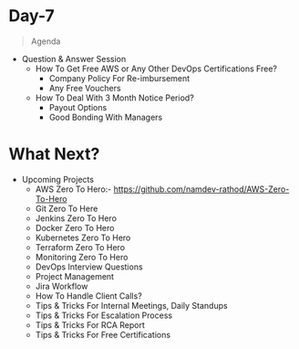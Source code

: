 # Day-7
> Agenda
 - Question & Answer Session
    - How To Get Free AWS or Any Other DevOps Certifications Free?
        - Company Policy For Re-imbursement
        - Any Free Vouchers
    - How To Deal With 3 Month Notice Period?
        - Payout Options
        - Good Bonding With Managers

# What Next?
- Upcoming Projects
    - AWS Zero To Hero:- https://github.com/namdev-rathod/AWS-Zero-To-Hero
    - Git Zero To Here
    - Jenkins Zero To Hero
    - Docker Zero To Hero
    - Kubernetes Zero To Hero
    - Terraform Zero To Hero
    - Monitoring Zero To Hero
    - DevOps Interview Questions
    - Project Management
    - Jira Workflow
    - How To Handle Client Calls?
    - Tips & Tricks For Internal Meetings, Daily Standups
    - Tips & Tricks For Escalation Process
    - Tips & Tricks For RCA Report
    - Tips & Tricks For Free Certifications
